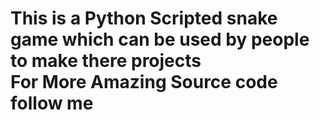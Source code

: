 <h1>This is a Python Scripted snake game which can be used by people to make there projects <br> For More Amazing Source code follow me</h1>
